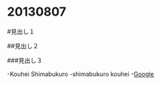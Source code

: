 20130807
========

#見出し１

##見出し２

###見出し３


-Kouhei Shimabukuro
 -shimabukuro kouhei
  -[Google](http://www.google.co.jp/)
